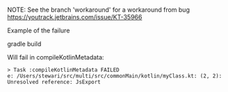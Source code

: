 #

NOTE: See the branch 'workaround' for a workaround from bug https://youtrack.jetbrains.com/issue/KT-35966

Example of the failure

gradle build

Will fail in compileKotlinMetadata:

```
> Task :compileKotlinMetadata FAILED
e: /Users/stewari/src/multi/src/commonMain/kotlin/myClass.kt: (2, 2): Unresolved reference: JsExport
```
